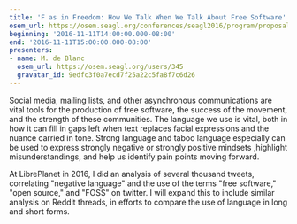 ```yaml
---
title: 'F as in Freedom: How We Talk When We Talk About Free Software'
osem_url: https://osem.seagl.org/conferences/seagl2016/program/proposals/151
beginning: '2016-11-11T14:00:00.000-08:00'
end: '2016-11-11T15:00:00.000-08:00'
presenters:
- name: M. de Blanc
  osem_url: https://osem.seagl.org/users/345
  gravatar_id: 9edfc3f0a7ecd7f25a22c5fa8f7c6d26
---
```


Social media, mailing lists, and other asynchronous communications are vital tools for the production of free software, the success of the movement, and the strength of these communities. The language we use is vital, both in how it can fill in gaps left when text replaces facial expressions and the nuance carried in tone. Strong language and taboo language especially can be used to express strongly negative or strongly positive mindsets ,highlight misunderstandings, and help us identify pain points moving forward.

At LibrePlanet in 2016, I did an analysis of several thousand tweets, correlating "negative language" and the use of the terms "free software," "open source," and "FOSS" on twitter. I will expand this to include similar analysis on Reddit threads, in efforts to compare the use of language in long and short forms.
